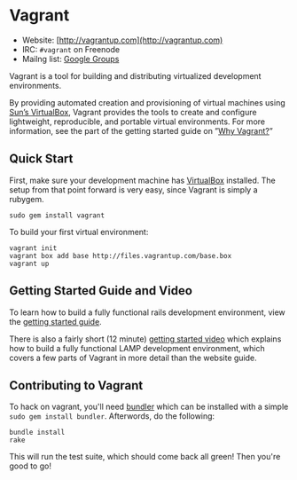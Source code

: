 # Vagrant

* Website: [http://vagrantup.com](http://vagrantup.com)
* IRC: `#vagrant` on Freenode
* Mailng list: [Google Groups](http://groups.google.com/group/vagrant-up)

Vagrant is a tool for building and distributing virtualized development environments.

By providing automated creation and provisioning of virtual machines using [Sun’s VirtualBox](http://www.virtualbox.org),
Vagrant provides the tools to create and configure lightweight, reproducible, and portable
virtual environments. For more information, see the part of the getting started guide
on ”[Why Vagrant?](http://vagrantup.com/docs/getting-started/index.html)”

## Quick Start

First, make sure your development machine has [VirtualBox](http://www.virtualbox.org)
installed. The setup from that point forward is very easy, since Vagrant is simply
a rubygem.

    sudo gem install vagrant

To build your first virtual environment:

    vagrant init
    vagrant box add base http://files.vagrantup.com/base.box
    vagrant up

## Getting Started Guide and Video

To learn how to build a fully functional rails development environment, view the
[getting started guide](http://vagrantup.com/getting-started/index.html).

There is also a fairly short (12 minute) [getting started video](http://vimeo.com/9976342) which
explains how to build a fully functional LAMP development environment, which
covers a few parts of Vagrant in more detail than the website guide.

## Contributing to Vagrant

To hack on vagrant, you'll need [bundler](http://github.com/carlhuda/bundler) which can
be installed with a simple `sudo gem install bundler`. Afterwords, do the following:

    bundle install
    rake

This will run the test suite, which should come back all green! Then you're good to go!
